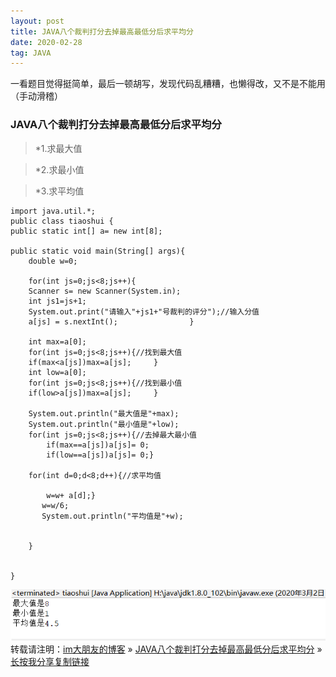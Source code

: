 ```yaml
---
layout: post
title: JAVA八个裁判打分去掉最高最低分后求平均分
date: 2020-02-28
tag: JAVA
---
```

 一看题目觉得挺简单，最后一顿胡写，发现代码乱糟糟，也懒得改，又不是不能用（手动滑稽）
### JAVA八个裁判打分去掉最高最低分后求平均分
>*1.求最大值

>*2.求最小值

>*3.求平均值


	import java.util.*;
	public class tiaoshui {
	public static int[] a= new int[8];
	
	public static void main(String[] args){
		double w=0;
		
		for(int js=0;js<8;js++){		
		Scanner s= new Scanner(System.in);
		int js1=js+1;
		System.out.print("请输入"+js1+"号裁判的评分");//输入分值
		a[js] = s.nextInt();				}
		
		int max=a[0];
		for(int js=0;js<8;js++){//找到最大值
		if(max<a[js])max=a[js];		}
		int low=a[0];
		for(int js=0;js<8;js++){//找到最小值
		if(low>a[js])max=a[js];		}
		
		System.out.println("最大值是"+max);
		System.out.println("最小值是"+low);
		for(int js=0;js<8;js++){//去掉最大最小值
			if(max==a[js])a[js]= 0;	
			if(low==a[js])a[js]= 0;}
		
		for(int d=0;d<8;d++){//求平均值
			
			w=w+ a[d];}
		   w=w/6;
		   System.out.println("平均值是"+w);
		
		
		}
	

	}


![](/images/posts/tfimg/bgcp.png)
<br>
转载请注明：[im大朋友的博客](https://jing-hua.github.io/) » [JAVA八个裁判打分去掉最高最低分后求平均分](https://jing-hua.github.io/)  » [长按我分享复制链接](https://jing-hua.github.io/)  


